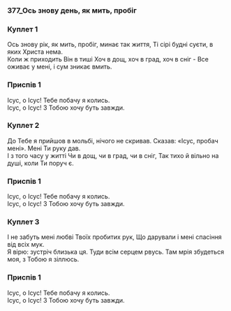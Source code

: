 ### 377_Ось знову день, як мить, пробіг
### Куплет 1
Ось знову рік, як мить, пробіг, минає так життя, Ті сірі будні суєти, в яких Христа нема. <br/>Коли ж приходить Він в тиші Хоч в дощ, хоч в град, хоч в сніг - Все оживає у мені, і сум зникає вмить.
### Приспів 1
Ісус, о Ісус! Тебе побачу я колись.<br/>Ісус, о Ісус! З Тобою хочу буть завжди.
### Куплет 2
До Тебе я прийшов в мольбі, нічого не скривав. Сказав: «Ісус, пробач мені». Мені Ти руку дав. <br/>І з того часу у житті Чи в дощ, чи в град, чи в сніг, Так тихо й вільно на душі, коли Ти поруч є.
### Приспів 1
Ісус, о Ісус! Тебе побачу я колись.<br/>Ісус, о Ісус! З Тобою хочу буть завжди.
### Куплет 3
І не забуть мені любві Твоїх пробитих рук, Що дарували і мені спасіння від всіх мук. <br/>Я вірю: зустріч близька ця. Туди всім серцем рвусь. Там мрія збудеться моя, з Тобою я зіллюсь.
### Приспів 1
Ісус, о Ісус! Тебе побачу я колись.<br/>Ісус, о Ісус! З Тобою хочу буть завжди.

